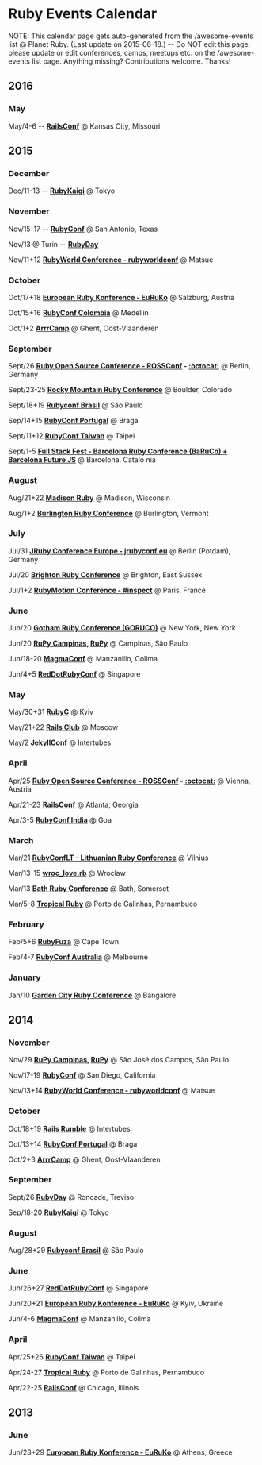 # Ruby Events Calendar

NOTE: This calendar page gets auto-generated from the /awesome-events list @ Planet Ruby.
(Last update on 2015-06-18.) -- Do NOT edit this page, please update or edit conferences, camps, meetups etc.
on the /awesome-events list page. Anything missing? Contributions welcome. Thanks!



## 2016

### May


May/4-6  --  **[RailsConf](http://railsconf.com)** @ Kansas City, Missouri

## 2015

### December


Dec/11-13  --  **[RubyKaigi](http://rubykaigi.org)** @ Tokyo

### November


Nov/15-17  --  **[RubyConf](http://rubyconf.org)** @ San Antonio, Texas


Nov/13 @ Turin --  **[RubyDay](http://www.rubyday.it)** 


Nov/11+12  **[RubyWorld Conference - rubyworldconf](http://www.rubyworld-conf.org/en)** @ Matsue

### October


Oct/17+18  **[European Ruby Konference - EuRuKo](http://euruko.org)** @ Salzburg, Austria


Oct/15+16  **[RubyConf Colombia](http://www.rubyconf.co)** @ Medellin


Oct/1+2  **[ArrrCamp](http://arrrrcamp.be)** @ Ghent, Oost-Vlaanderen

### September


Sept/26  **[Ruby Open Source Conference - ROSSConf](http://rossconf.io) - [:octocat:](https://github.com/rossconf)** @ Berlin, Germany


Sept/23-25  **[Rocky Mountain Ruby Conference](http://rockymtnruby.com)** @ Boulder, Colorado


Sept/18+19  **[Rubyconf Brasil](http://www.rubyconf.com.br)** @ São Paulo


Sep/14+15  **[RubyConf Portugal](http://rubyconf.pt)** @ Braga


Sept/11+12  **[RubyConf Taiwan](http://rubyconf.tw)** @ Taipei


Sept/1-5  **[Full Stack Fest - Barcelona Ruby Conference (BaRuCo) + Barcelona Future JS](http://www.fullstackfest.com)** @ Barcelona, Catalo
nia

### August


Aug/21+22  **[Madison Ruby](http://madisonpl.us/ruby)** @ Madison, Wisconsin


Aug/1+2  **[Burlington Ruby Conference](http://www.burlingtonrubyconference.com)** @ Burlington, Vermont

### July


Jul/31  **[JRuby Conference Europe - jrubyconf.eu](http://jrubyconf.eu)** @ Berlin (Potdam), Germany


Jul/20  **[Brighton Ruby Conference](http://brightonruby.com)** @ Brighton, East Sussex


Jul/1+2  **[RubyMotion Conference - #inspect](http://conference.rubymotion.com)** @ Paris, France

### June


Jun/20  **[Gotham Ruby Conference (GORUCO)](http://goruco.com)** @ New York, New York


Jun/20  **[RuPy Campinas](http://campinas.rupy.com.br), [RuPy](http://rupy.com.br)** @ Campinas, São Paulo


Jun/18-20  **[MagmaConf](http://magmaconf.com)** @ Manzanillo, Colima


Jun/4+5  **[RedDotRubyConf](http://www.reddotrubyconf.com)** @ Singapore

### May


May/30+31  **[RubyC](http://rubyc.eu)** @ Kyiv


May/21+22  **[Rails Club](http://railsclub.ru)** @ Moscow


May/2  **[JekyllConf](http://jekyllconf.com)** @ Intertubes

### April


Apr/25  **[Ruby Open Source Conference - ROSSConf](http://rossconf.io) - [:octocat:](https://github.com/rossconf)** @ Vienna, Austria


Apr/21-23  **[RailsConf](http://railsconf.com)** @ Atlanta, Georgia


Apr/3-5  **[RubyConf India](http://rubyconfindia.org)** @ Goa

### March


Mar/21  **[RubyConfLT - Lithuanian Ruby Conference](http://rubyconf.lt)** @ Vilnius


Mar/13-15  **[wroc_love.rb](http://www.wrocloverb.com)** @ Wroclaw


Mar/13  **[Bath Ruby Conference](http://bathruby.org)** @ Bath, Somerset


Mar/5-8  **[Tropical Ruby](http://tropicalrb.com)** @ Porto de Galinhas, Pernambuco

### February


Feb/5+6  **[RubyFuza](http://www.rubyfuza.org)** @ Cape Town


Feb/4-7  **[RubyConf Australia](http://www.rubyconf.org.au)** @ Melbourne

### January


Jan/10  **[Garden City Ruby Conference](http://www.gardencityruby.org)** @ Bangalore

## 2014

### November


Nov/29  **[RuPy Campinas](http://campinas.rupy.com.br), [RuPy](http://rupy.com.br)** @ São José dos Campos, São Paulo


Nov/17-19  **[RubyConf](http://rubyconf.org)** @ San Diego, California


Nov/13+14  **[RubyWorld Conference - rubyworldconf](http://www.rubyworld-conf.org/en)** @ Matsue

### October


Oct/18+19  **[Rails Rumble](https://railsrumble.com)** @ Intertubes


Oct/13+14  **[RubyConf Portugal](http://rubyconf.pt)** @ Braga


Oct/2+3  **[ArrrCamp](http://arrrrcamp.be)** @ Ghent, Oost-Vlaanderen

### September


Sept/26  **[RubyDay](http://www.rubyday.it)** @ Roncade, Treviso


Sep/18-20  **[RubyKaigi](http://rubykaigi.org)** @ Tokyo

### August


Aug/28+29  **[Rubyconf Brasil](http://www.rubyconf.com.br)** @ São Paulo

### June


Jun/26+27  **[RedDotRubyConf](http://www.reddotrubyconf.com)** @ Singapore


Jun/20+21  **[European Ruby Konference - EuRuKo](http://euruko.org)** @ Kyiv, Ukraine


Jun/4-6  **[MagmaConf](http://magmaconf.com)** @ Manzanillo, Colima

### April


Apr/25+26  **[RubyConf Taiwan](http://rubyconf.tw)** @ Taipei


Apr/24-27  **[Tropical Ruby](http://tropicalrb.com)** @ Porto de Galinhas, Pernambuco


Apr/22-25  **[RailsConf](http://railsconf.com)** @ Chicago, Illinois

## 2013

### June


Jun/28+29  **[European Ruby Konference - EuRuKo](http://euruko.org)** @ Athens, Greece
